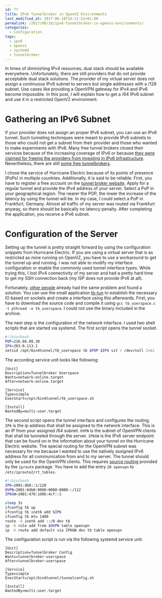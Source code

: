 ```yaml
---
id: 77
title: IPv6 Tunnelbroker in OpenVZ Environments
last_modified_at: 2017-06-18T16:21:52+01:00
permalink: /2017/06/18/ipv6-tunnelbroker-in-openvz-environments/
categories:
  - Configuration
tags:
  - ipv6
  - openvz
  - systemd
  - tunnelbroker
---
```

In times of diminishing IPv4 resources, dual stack should be available everywhere. Unfortunately, there are still providers that do not provide acceptable dual stack solutions. The provider of my virtual server does not assign a continuous IPv6 subnet to servers but single addresses with a /128 subnet. Use cases like providing a OpenVPN gateway for IPv4 and IPv6 become impossible. In this post, I will explain how to get a /64 IPv6 subnet and use it in a restricted OpenVZ environment.  
<!--more-->

# Gathering an IPv6 Subnet

If your provider does not assign an proper IPv6 subnet, you can use an IPv6 tunnel. Such tunneling techniques were meant to provide IPv6 subnets to those who could not get a subnet from their provider and those who wanted to make experiments with IPv6. Many free tunnel brokers closed their services because of the increasing coverage of IPv6 or because [they were claimed for freeing the providers from investing in IPv6 infrastructure](https://www.sixxs.net/sunset/). Nevertheless, there are still [some free tunnelbrokers](https://en.wikipedia.org/wiki/List_of_IPv6_tunnel_brokers).

I chose the service of Hurricane Electric because of its points of presence (PoPs) in multiple countries. Additionally, it is said to be reliable. First, you have to register a free account on the [tunnel broker website](https://tunnelbroker.net). Apply for a regular tunnel and provide the IPv4 address of your server. Select a PoP in your geographical region. The nearer the POP, the lower the increase of the latency by using the tunnel will be. In my case, I could select a PoP in Frankfurt, Germany. Almost all traffic of my server was routed via Frankfurt anyway, so there should be basically no latency penalty. After completing the application, you receive a IPv6 subnet.

# Configuration of the Server

Setting up the tunnel is pretty straight forward by using the configuration snippets from Hurricane Electric. If you are using a virtual server that is as restricted as mine running on OpenVZ, you have to use a workaround to get the tunnel up and running. I was not able to modify my interface configuration or enable the commonly used tunnel interface types. While trying this, I lost IPv4 connectivity of my server and had a pretty hard time to get my SSH connection back (my ISP does not provide IPv6 at all).

Fortunately, [other people](https://www.cybermilitia.net/2013/07/22/ipv6-tunnel-on-openvz/) already had the same problem and found a solution. You can use the small application [tb-tun](https://code.google.com/archive/p/tb-tun) to establish the necessary IO based on sockets and create a interface using this afterwards. First, you have to download the source code and compile it using `gcc tb_userspace.c -l pthread -o tb_userspace`. I could not use the binary included in the archive.

The next step is the configuration of the network interface. I used two shell scripts that are started via systemd. The first script opens the tunnel socket.

```bash
#!/bin/bash
POP=216.66.80.30
IP4=203.0.113.1
setsid /opt/6in4tunnel/tb_userspace tb $POP $IP4 sit > /dev/null 2>&1
```

The according service unit looks like following:

```
[Unit]
Description=Tunnelbroker Userspace
Wants=network-online.target
After=network-online.target

[Service]
Type=simple
ExecStart=/opt/6in4tunnel/tb_userspace.sh

[Install]
WantedBy=multi-user.target
```

The second script opens the tunnel interface and configures the routing. `IP6` is the ip address that shall be assigned to the network interface. This is an IP from your assigned /64 subnet. `OVPN` is the subnet of OpenVPN clients that shall be tunneled through the server. `IP6GW` is the IPv6 server endpoint that can be found on in the information about your tunnel on the Hurricane Electric website. The special routing for the OpenVPN subnet was necessary for me because I wanted to use the natively assigned IPv6 address for all communication from and to my server. The tunnel should only be used for the OpenVPN clients. This requires [source routing](http://www.tldp.org/HOWTO/Adv-Routing-HOWTO/lartc.rpdb.simple.html) provided by the `iproute` package. You have to add the entry `20 openvpn` to `/etc/iproute2/rt_tables`.

```bash
#!/bin/bash
IP6=2001:db8::1/128
OVPN=2001:0db8:0000:0000:8000::/112
IP6GW=2001:470:1d0b:4cf::1

sleep 3s
ifconfig tb up
ifconfig tb inet6 add $IP6
ifconfig tb mtu 1480
route -A inet6 add ::/0 dev tb
ip -6 rule add from $OVPN table openvpn
ip -6 route add default via IP6GW dev tb table openvpn
```

The configuration script is run via the following systemd service unit:

```
[Unit]
Description=Tunnelbroker Config
Wants=tunnelbroker-userspace
After=tunnelbroker-userspace

[Service]
Type=simple
ExecStart=/opt/6in4tunnel/tunnelconfig.sh

[Install]
WantedBy=multi-user.target
```